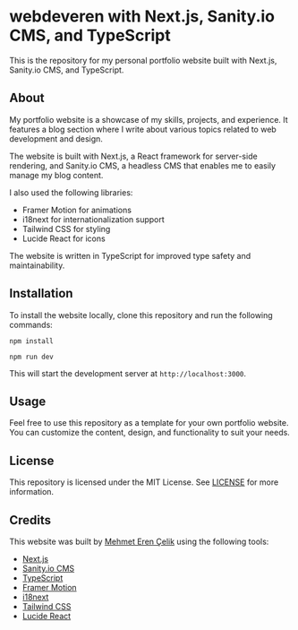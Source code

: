 # webdeveren with Next.js, Sanity.io CMS, and TypeScript

This is the repository for my personal portfolio website built with Next.js, Sanity.io CMS, and TypeScript.

## About

My portfolio website is a showcase of my skills, projects, and experience. It features a blog section where I write about various topics related to web development and design.

The website is built with Next.js, a React framework for server-side rendering, and Sanity.io CMS, a headless CMS that enables me to easily manage my blog content.

I also used the following libraries:

- Framer Motion for animations
- i18next for internationalization support
- Tailwind CSS for styling
- Lucide React for icons

The website is written in TypeScript for improved type safety and maintainability.

## Installation

To install the website locally, clone this repository and run the following commands:

`npm install`

`npm run dev`

This will start the development server at `http://localhost:3000`.

## Usage

Feel free to use this repository as a template for your own portfolio website. You can customize the content, design, and functionality to suit your needs.

## License

This repository is licensed under the MIT License. See [LICENSE](https://choosealicense.com/licenses/mit/) for more information.

## Credits

This website was built by [Mehmet Eren Çelik](webdeveren.com) using the following tools:

- [Next.js](https://nextjs.org/)
- [Sanity.io CMS](https://www.sanity.io/)
- [TypeScript](https://www.typescriptlang.org/)
- [Framer Motion](https://www.framer.com/motion/)
- [i18next](https://www.i18next.com/)
- [Tailwind CSS](https://tailwindcss.com/)
- [Lucide React](https://github.com/lucide-icons/lucide-react)
